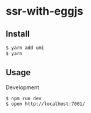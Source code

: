# ssr-with-eggjs

## Install

```sh
$ yarn add umi
$ yarn
```

## Usage

Development

```sh
$ npm run dev
$ open http://localhost:7001/
```
